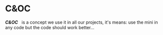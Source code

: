 # C&OC

__*C&OC*__ &nbsp; is a concept we use it in all our projects,
it's means: use the mini in any code but the code should work better...
